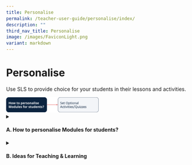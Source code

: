 ```yaml
---
title: Personalise
permalink: /teacher-user-guide/personalise/index/
description: ""
third_nav_title: Personalise
image: /images/FaviconLight.png
variant: markdown
---
```

<h1>Personalise</h1>
<p>Use SLS to provide choice for your students in their lessons and activities.</p>
<img alt="Personalise" style="width: 50%;" src="/images/2Teacher/Flow_Personalise.svg">

<details>
<summary><h4>A. How to personalise Modules for students?</h4></summary>
<ul>
<li><a target="_blank" href="/teacher-user-guide/personalise/set-optional-activities-and-quizzes/">(A1) Set Optional Activities &amp; Quizzes</a></li>
</ul>
</details>
<details>
<summary><h4>B. Ideas for Teaching &amp; Learning</h4></summary>
<ul>
<li><a target="_blank" href="/files/Userguide/Downloadable%20Resources/R18_Enhanced_Lesson_Authoring_navigation.pdf">(B1) Enhanced Module Authoring and Navigation</a></li>
</ul>
</details>